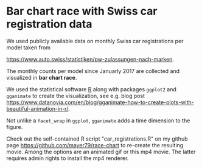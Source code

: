 # Bar chart race with Swiss car registration data

We used publicly available data on monthly Swiss car registrations per model taken from 

https://www.auto.swiss/statistiken/pw-zulassungen-nach-marken.

The monthly counts per model since Januarly 2017 are collected and visualized in **bar chart race**. 

We used the statistical software [R](https://cran.r-project.org/) along with packages `ggplot2` and `gganimate` to create the visualization, see e.g. blog post https://www.datanovia.com/en/blog/gganimate-how-to-create-plots-with-beautiful-animation-in-r/.

Not unlike a `facet_wrap` in `ggplot`, `gganimate` adds a time dimension to the figure.

Check out the self-contained R script "car_registrations.R" on my github page https://github.com/mayer79/race-chart to re-create the resulting movie. Among the options are an animated gif or this mp4 movie. The latter requires admin rights to install the mp4 renderer.



